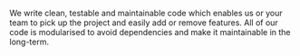 We write clean, testable and maintainable code which enables us or your team to pick up the project and easily add or remove features. All of our code is modularised to avoid dependencies and make it maintainable in the long-term.
